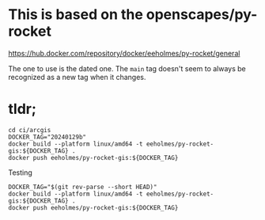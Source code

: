 # This is based on the openscapes/py-rocket

<https://hub.docker.com/repository/docker/eeholmes/py-rocket/general>

The one to use is the dated one. The `main` tag doesn't seem to always be recognized as a new tag when it changes.

# tldr;

```
cd ci/arcgis
DOCKER_TAG="20240129b"
docker build --platform linux/amd64 -t eeholmes/py-rocket-gis:${DOCKER_TAG} .
docker push eeholmes/py-rocket-gis:${DOCKER_TAG}
```

Testing
```
DOCKER_TAG="$(git rev-parse --short HEAD)"
docker build --platform linux/amd64 -t eeholmes/py-rocket-gis:${DOCKER_TAG} .
docker push eeholmes/py-rocket-gis:${DOCKER_TAG}
```
